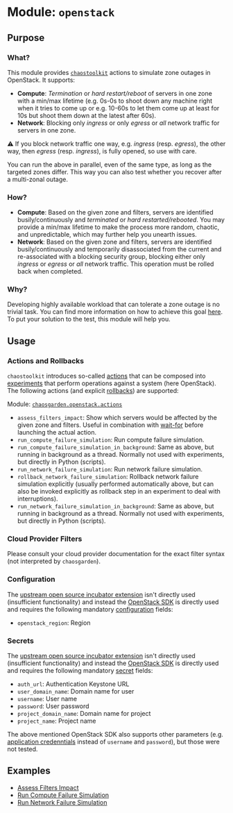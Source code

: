 # **Module: `openstack`**

## Purpose

### What?

This module provides [`chaostoolkit`](https://chaostoolkit.org) actions to simulate zone outages in OpenStack. It supports:

- **Compute**: *Termination* or *hard restart/reboot* of servers in one zone with a min/max lifetime (e.g. 0s-0s to shoot down any machine right when it tries to come up or e.g. 10-60s to let them come up at least for 10s but shoot them down at the latest after 60s).
- **Network**: Blocking only *ingress* or only *egress* or *all* network traffic for servers in one zone.

:warning: If you block network traffic one way, e.g. *ingress* (resp. *egress*), the other way, then *egress* (resp. *ingress*), is fully opened, so use with care.

You can run the above in parallel, even of the same type, as long as the targeted zones differ. This way you can also test whether you recover after a multi-zonal outage.

### How?

- **Compute**: Based on the given zone and filters, servers are identified busily/continuously and *terminated* or *hard restarted/rebooted*. You may provide a min/max lifetime to make the process more random, chaotic, and unpredictable, which may further help you unearth issues.
- **Network**: Based on the given zone and filters, servers are identified busily/continuously and temporarily disassociated from the current and re-associated with a blocking security group, blocking either only *ingress* or *egress* or *all* network traffic. This operation must be rolled back when completed.

### Why?

Developing highly available workload that can tolerate a zone outage is no trivial task. You can find more information on how to achieve this goal [here](https://github.com/gardener/gardener/blob/master/docs/usage/high-availability/shoot_high_availability_best_practices.md). To put your solution to the test, this module will help you.

## Usage

### Actions and Rollbacks

`chaostoolkit` introduces so-called [actions](https://chaostoolkit.org/reference/api/experiment/#action) that can be composed into [experiments](https://chaostoolkit.org/reference/api/experiment/#experiment) that perform operations against a system (here OpenStack). The following actions (and explicit [rollbacks](https://chaostoolkit.org/reference/api/experiment/#rollbacks)) are supported:

Module: [`chaosgarden.openstack.actions`](/chaosgarden/openstack/actions.py)

- `assess_filters_impact`: Show which servers would be affected by the given zone and filters. Useful in combination with [wait-for](/docs/human/readme.md) before launching the actual action.
- `run_compute_failure_simulation`: Run compute failure simulation.
- `run_compute_failure_simulation_in_background`: Same as above, but running in background as a thread. Normally not used with experiments, but directly in Python (scripts).
- `run_network_failure_simulation`: Run network failure simulation.
- `rollback_network_failure_simulation`: Rollback network failure simulation explicitly (usually performed automatically above, but can also be invoked explicitly as rollback step in an experiment to deal with interruptions).
- `run_network_failure_simulation_in_background`: Same as above, but running in background as a thread. Normally not used with experiments, but directly in Python (scripts).

### Cloud Provider Filters

Please consult your cloud provider documentation for the exact filter syntax (not interpreted by `chaosgarden`).

### Configuration

The [upstream open source incubator extension](https://github.com/chaostoolkit-incubator/chaostoolkit-openstack/tree/master/chaosopenstack) isn't directly used (insufficient functionality) and instead the [OpenStack SDK](https://opendev.org/openstack/openstacksdk/src/branch/master/openstack/connection.py) is directly used and requires the following mandatory [configuration](https://chaostoolkit.org/reference/api/experiment/#configuration) fields:

- `openstack_region`: Region

### Secrets

The [upstream open source incubator extension](https://github.com/chaostoolkit-incubator/chaostoolkit-openstack/tree/master/chaosopenstack) isn't directly used (insufficient functionality) and instead the [OpenStack SDK](https://opendev.org/openstack/openstacksdk/src/branch/master/openstack/connection.py) is directly used and requires the following mandatory [secret](https://chaostoolkit.org/reference/api/experiment/#secrets) fields:

- `auth_url`: Authentication Keystone URL
- `user_domain_name`: Domain name for user
- `username`: User name
- `password`: User password
- `project_domain_name`: Domain name for project
- `project_name`: Project name

The above mentioned OpenStack SDK also supports other parameters (e.g. [application credenntials](https://docs.openstack.org/keystone/queens/user/application_credentials.html) instead of `username` and `password`), but those were not tested.

## Examples

- [Assess Filters Impact](/docs/openstack/assess-filters-impact.json)
- [Run Compute Failure Simulation](/docs/openstack/run-compute-failure-simulation.json)
- [Run Network Failure Simulation](/docs/openstack/run-network-failure-simulation.json)

